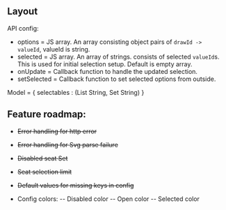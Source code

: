 ## Layout

API config:
- options = JS array. An array consisting object pairs of `drawId -> valueId`, valueId is string.
- selected = JS array. An array of strings. consists of selected `valueId`s. This is used for initial selection setup. Default is empty array.
- onUpdate = Callback function to handle the updated selection.
- setSelected = Callback function to set selected options from outside.

Model =
{ selectables : (List String, Set String)
}

## Feature roadmap:
- ~~Error handling for http error~~
- ~~Error handling for Svg parse failure~~
- ~~Disabled seat Set~~
- ~~Seat selection limit~~
- ~~Default values for missing keys in config~~

- Config colors:
-- Disabled color
-- Open color
-- Selected color
